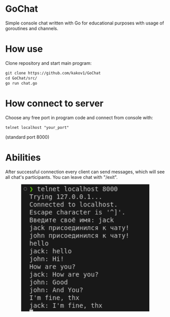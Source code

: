 # GoChat
Simple console chat written with Go for educational purposes with usage of goroutines and channels.
# How use
Clone repository and start main program:
```
git clone https://github.com/kakov1/GoChat
cd GoChat/src/
go run chat.go
```
# How connect to server
Choose any free port in program code and connect from console with:
```
telnet localhost "your_port"
```
(standard port 8000)
# Abilities
After successful connection every client can send messages, which will see all chat's participants. You can leave chat with "/exit".
<p align="center"><img src="https://github.com/kakov1/GoChat/blob/main/images/example.png" width="80%"></p>